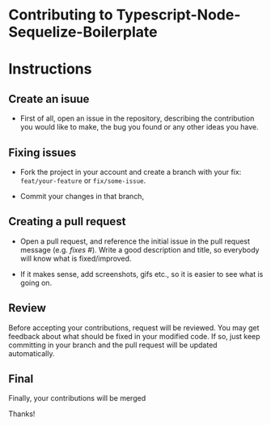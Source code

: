 # Contributing to Typescript-Node-Sequelize-Boilerplate


#  Instructions
## Create an isuue
 - First of all, open an issue in the repository,
   describing the contribution you would like to make, the bug you found or any
   other ideas you have. 


## Fixing issues
 - Fork the project in your account and create a branch with your fix:
   `feat/your-feature` or `fix/some-issue`.

 - Commit your changes in that branch, 


## Creating a pull request

 - Open a pull request, and reference the initial issue in the pull request
   message (e.g. *fixes #<your-issue-number>*). Write a good description and
   title, so everybody will know what is fixed/improved.

 - If it makes sense, add screenshots, gifs etc., so it is easier to see what
   is going on.

## Review
Before accepting your contributions, request will be reviewed. You may get feedback
about what should be fixed in your modified code. If so, just keep committing
in your branch and the pull request will be updated automatically.

## Final
Finally, your contributions will be merged

Thanks!


